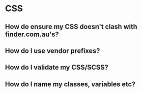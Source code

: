 # CSS

## How do ensure my CSS doesn't clash with finder.com.au's?

## How do I use vendor prefixes?

## How do I validate my CSS/SCSS?

## How do I name my classes, variables etc?
